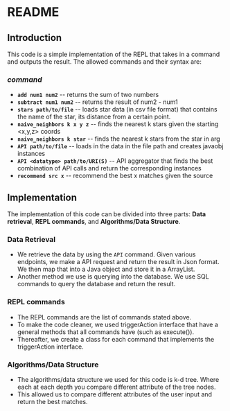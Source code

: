 # README

## Introduction
This code is a simple implementation of the REPL that takes in a command and outputs the result. The allowed commands and their syntax are:

### _**command**_
- **`add num1 num2`** -- returns the sum of two numbers
- **`subtract num1 num2`** -- returns the result of num2 - num1
- **`stars path/to/file`** -- loads star data (in csv file format) that contains the name of the star, its distance from a certain point.
- **`naive_neighbors k x y z`** -- finds the nearest k stars given the starting <x,y,z> coords
- **`naive_neighbors k star`** -- finds the nearest k stars from the star in arg
- **`API path/to/file`** -- loads in the data in the file path and creates javaobj instances
- **`API <datatype> path/to/URI(S)`** -- API aggregator that finds the best combination of API calls and return the corresponding instances
- **`recommend src x`** -- recommend the best x matches given the source

## Implementation
The implementation of this code can be divided into three parts:
**Data retrieval**, **REPL commands**, and **Algorithms/Data Structure**.

### Data Retrieval
- We retrieve the data by using the `API` command. Given various endpoints, we make a API request and return the result in Json format. We then map that into a Java object and store it in a ArrayList. 
- Another method we use is querying into the database. We use SQL commands to query the database and return the result.

### REPL commands
- The REPL commands are the list of commands stated above. 
- To make the code cleaner, we used triggerAction interface that have a general methods that all commands have (such as execute()).
- Thereafter, we create a class for each command that implements the triggerAction interface.

### Algorithms/Data Structure
- The algorithms/data structure we used for this code is k-d tree. Where each at each depth you compare different attribute of the tree nodes.
- This allowed us to compare different attributes of the user input and return the best matches.


